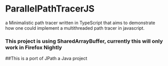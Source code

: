 ParallelPathTracerJS
====

a Minimalistic path tracer written in TypeScript that aims to demonstrate how one could implement a multithreaded path tracer in javascript.

### This project is using SharedArrayBuffer, currently this will only work in Firefox Nightly

##This is a port of JPath a Java project